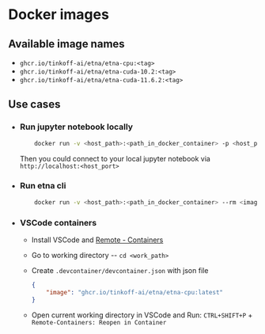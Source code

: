 # Docker images

## Available image names

- `ghcr.io/tinkoff-ai/etna/etna-cpu:<tag>`
- `ghcr.io/tinkoff-ai/etna/etna-cuda-10.2:<tag>`
- `ghcr.io/tinkoff-ai/etna/etna-cuda-11.6.2:<tag>`

## Use cases

- ### Run jupyter notebook locally

    ```bash
        docker run -v <host_path>:<path_in_docker_container> -p <host_port>:8888 --rm <image_name> jupyter notebook --ip=0.0.0.0 --allow-root
    ```

    Then you could connect to your local jupyter notebook via `http://localhost:<host_port>`

- ### Run etna cli

    ```bash
        docker run -v <host_path>:<path_in_docker_container> --rm <image_name> etna --help
    ```

- ### VSCode containers

  - Install VSCode and [Remote - Containers](https://marketplace.visualstudio.com/items?itemName=ms-vscode-remote.remote-containers)
  - Go to working directory -- `cd <work_path>`
  - Create `.devcontainer/devcontainer.json` with json file

    ```json
    {
        "image": "ghcr.io/tinkoff-ai/etna/etna-cpu:latest"
    }
    ```

  - Open current working directory in VSCode and Run:  `CTRL+SHIFT+P` + `Remote-Containers: Reopen in Container`
